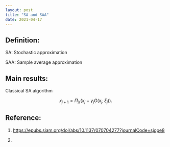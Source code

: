 ```yaml
---
layout: post
title: "SA and SAA"
date: 2021-04-17
---
```


## Definition:

SA: Stochastic approximation

SAA: Sample average approximation

## Main results:

Classical SA algorithm

$$x_{j+1} = \Pi_X(x_j - \gamma_j G(x_j, \xi_j)).$$

## Reference:

1. https://epubs.siam.org/doi/abs/10.1137/070704277?journalCode=sjope8

2. 